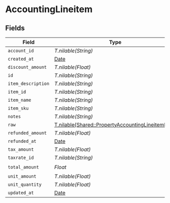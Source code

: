 # AccountingLineitem


## Fields

| Field                                                                                                    | Type                                                                                                     | Required                                                                                                 | Description                                                                                              |
| -------------------------------------------------------------------------------------------------------- | -------------------------------------------------------------------------------------------------------- | -------------------------------------------------------------------------------------------------------- | -------------------------------------------------------------------------------------------------------- |
| `account_id`                                                                                             | *T.nilable(String)*                                                                                      | :heavy_minus_sign:                                                                                       | N/A                                                                                                      |
| `created_at`                                                                                             | [Date](https://ruby-doc.org/stdlib-2.6.1/libdoc/date/rdoc/Date.html)                                     | :heavy_minus_sign:                                                                                       | N/A                                                                                                      |
| `discount_amount`                                                                                        | *T.nilable(Float)*                                                                                       | :heavy_minus_sign:                                                                                       | N/A                                                                                                      |
| `id`                                                                                                     | *T.nilable(String)*                                                                                      | :heavy_minus_sign:                                                                                       | N/A                                                                                                      |
| `item_description`                                                                                       | *T.nilable(String)*                                                                                      | :heavy_minus_sign:                                                                                       | N/A                                                                                                      |
| `item_id`                                                                                                | *T.nilable(String)*                                                                                      | :heavy_minus_sign:                                                                                       | N/A                                                                                                      |
| `item_name`                                                                                              | *T.nilable(String)*                                                                                      | :heavy_minus_sign:                                                                                       | N/A                                                                                                      |
| `item_sku`                                                                                               | *T.nilable(String)*                                                                                      | :heavy_minus_sign:                                                                                       | N/A                                                                                                      |
| `notes`                                                                                                  | *T.nilable(String)*                                                                                      | :heavy_minus_sign:                                                                                       | N/A                                                                                                      |
| `raw`                                                                                                    | [T.nilable(Shared::PropertyAccountingLineitemRaw)](../../models/shared/propertyaccountinglineitemraw.md) | :heavy_minus_sign:                                                                                       | N/A                                                                                                      |
| `refunded_amount`                                                                                        | *T.nilable(Float)*                                                                                       | :heavy_minus_sign:                                                                                       | N/A                                                                                                      |
| `refunded_at`                                                                                            | [Date](https://ruby-doc.org/stdlib-2.6.1/libdoc/date/rdoc/Date.html)                                     | :heavy_minus_sign:                                                                                       | N/A                                                                                                      |
| `tax_amount`                                                                                             | *T.nilable(Float)*                                                                                       | :heavy_minus_sign:                                                                                       | N/A                                                                                                      |
| `taxrate_id`                                                                                             | *T.nilable(String)*                                                                                      | :heavy_minus_sign:                                                                                       | N/A                                                                                                      |
| `total_amount`                                                                                           | *Float*                                                                                                  | :heavy_check_mark:                                                                                       | N/A                                                                                                      |
| `unit_amount`                                                                                            | *T.nilable(Float)*                                                                                       | :heavy_minus_sign:                                                                                       | N/A                                                                                                      |
| `unit_quantity`                                                                                          | *T.nilable(Float)*                                                                                       | :heavy_minus_sign:                                                                                       | N/A                                                                                                      |
| `updated_at`                                                                                             | [Date](https://ruby-doc.org/stdlib-2.6.1/libdoc/date/rdoc/Date.html)                                     | :heavy_minus_sign:                                                                                       | N/A                                                                                                      |